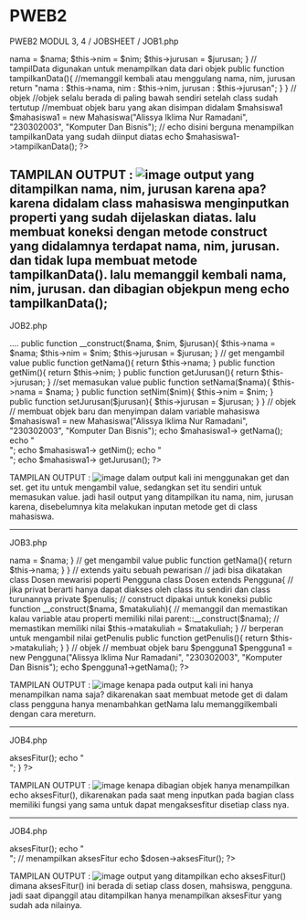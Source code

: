 # PWEB2
PWEB2 MODUL 3, 4
/ JOBSHEET /
JOB1.php
<?php
class Mahasiswa {}
//class diatas termasuk class yang akan menampung properti
class Mahasiswa {
//berikut termasuk properti yang bersifat public yang berarti bisa dilihat oleh //siapapun.
//jadi nama, nim, jurusan bisa dilihat oleh orang lain dan diri kita sendiri
    public $nama;
    public $nim;
    public $jurusan;
    //metode
    //kenapa metode, metode merupakan nama lain dari function itu sendiri
    //function menggunakan construct dipakai untuk koneksi
    //di dalam construct itu sndiri terdapat nilai atau properti
    public function __construct($nama, $nim, $jurusan){
    //jangan lupa memastikan objek memiliki nilai atau properti
        $this->nama = $nama;
        $this->nim = $nim;
        $this->jurusan = $jurusan;
    }
    // tampilData digunakan untuk menampilkan data dari objek
    public function tampilkanData(){
    //memanggil kembali atau menggulang nama, nim, jurusan
        return "nama : $this->nama, nim : $this->nim, jurusan : $this->jurusan";
    }
}
// objek
//objek selalu berada di paling bawah sendiri setelah class sudah tertutup
//membuat objek baru yang akan disimpan didalam $mahsiswa1
$mahasiswa1 = new Mahasiswa("Alissya Iklima Nur Ramadani", "230302003", "Komputer Dan Bisnis");
// echo disini berguna menampilkan tampilkanData yang sudah diinput diatas
echo $mahasiswa1->tampilkanData();
?>

TAMPILAN OUTPUT :
![image](https://github.com/user-attachments/assets/03225173-c980-44e3-93c7-b5030bf0e52f) 
output yang ditampilkan nama, nim, jurusan karena apa?
karena didalam class mahasiswa menginputkan properti yang sudah dijelaskan diatas.
lalu membuat koneksi dengan metode construct yang didalamnya terdapat nama, nim, jurusan. dan tidak lupa membuat metode tampilkanData(). lalu memanggil kembali nama, nim, jurusan.
dan dibagian objekpun meng echo tampilkanData(); 
----------------------------------------
JOB2.php
<?php
// class termasuk template untuk objek yang mempiliki poperti
// didalam class Mahasiswa terdapat 3 properti yang diprivate
class Mahasiswa {
    // private artinya hanya mahasiswa saja yang dapat melihat
    Private $nama;
    Private $nim;
    Private $jurusan;
    // construct dipakai untuk koneksi
    // properti "$nama, $nim, $jurusan"
    // objek $this->....
    public function  __construct($nama, $nim, $jurusan){
        $this->nama = $nama;
        $this->nim = $nim;
        $this->jurusan = $jurusan;
    } 
    //  get mengambil value 
    public function getNama(){
        return $this->nama;
    }
    public function getNim(){
        return $this->nim;
    }
    public function getJurusan(){
        return $this->jurusan;
    }
    //set memasukan value 
    public function setNama($nama){
        $this->nama = $nama;
    }
    public function setNim($nim){
        $this->nim = $nim;
    }
    public function setJurusan($jurusan){
        $this->jurusan = $jurusan;
    }
}
// objek
// membuat objek baru dan menyimpan dalam variable mahasiswa
$mahasiswa1 = new Mahasiswa("Alissya Iklima Nur Ramadani", "230302003", "Komputer Dan Bisnis");
echo  $mahasiswa1-> getNama();
echo "<br>";
echo  $mahasiswa1-> getNim();
echo "<br>";
echo  $mahasiswa1-> getJurusan();
?>

TAMPILAN OUTPUT :
![image](https://github.com/user-attachments/assets/116186e7-3d06-4cbe-a0a6-eea739a45324) 
dalam output kali ini menggunakan get dan set. get itu untuk mengambil value, sedangkan set itu sendiri untuk memasukan value. jadi hasil output yang ditampilkan itu nama, nim, jurusan karena, disebelumnya kita melakukan inputan metode get di class mahasiswa.

----------------------------------------
JOB3.php
<!-- pewarisan  -->
<?php
class Pengguna{
    // hanya bisa diakses oleh class itu sendiri dan class turunannya
    protected $nama;
    // merupakan fungsi khusus yang nanti akan memanggil objek yang dibuat
    public function __construct($nama){
        $this->nama = $nama;
    }
    //  get mengambil value 
    public function getNama(){
        return $this->nama;
    }
}
// extends yaitu sebuah pewarisan
// jadi bisa dikatakan  class Dosen mewarisi poperti Pengguna
class Dosen extends Pengguna{
    // jika privat berarti hanya dapat diakses oleh class itu sendiri dan class turunannya
    private $penulis;
    // construct dipakai untuk koneksi
    public function __construct($nama, $matakuliah){
        // memanggil dan memastikan kalau variable atau properti memiliki nilai
        parent::__construct($nama);
        // memastikan memiliki nilai
        $this->matakuliah = $matakuliah;
    }
    // berperan untuk mengambil nilai getPenulis
    public function getPenulis(){
        return $this->matakuliah;
    }
}
// objek
// membuat objek baru $pengguna1
$pengguna1 = new Pengguna("Alissya Iklima Nur Ramadani", "230302003", "Komputer Dan Bisnis");
echo $pengguna1->getNama();
?>

TAMPILAN OUTPUT :
![image](https://github.com/user-attachments/assets/040ff9b0-43b1-400b-9c22-3d073fd297f3)
kenapa pada output kali ini hanya menampilkan nama saja? 
dikarenakan saat membuat metode get di dalam class pengguna hanya menambahkan getNama lalu memanggilkembali dengan cara mereturn.

----------------------------------------
JOB4.php
<?php
// class
// class termasuk template untuk objek yang mempiliki poperti
class Pengguna{
    public function __construct(){

    }
    // dimana dapat mengakses fitur yang dapat mengembalikan "masuk ke web"
    public function aksesFitur(){
        return "Masuk ke web";
    }
}
// class mahasiswa mewarisi pengguna
class Mahasiswa extends Pengguna{
    public function __construct(){

    }
    // dimana dapat mengakses fitur yang dapat mengembalikan "lihat hasil"
    public function aksesFitur(){
        return "Lihat Hasil";
    }
}
// class dosen mewarisi pengguna
class Dosen extends Pengguna{
    public function __construct(){

    }
    // dimana dapat mengakses fitur yang dapat mengembalikan "edit halaman"
    public function aksesFitur(){
        return "Edit Halaman";
    }
}
// objek
// objek ini bersifat array
$lihat = [new pengguna(), new Mahasiswa(), new Dosen()];
// menggunakan perulangan foreach
// dimana objek $lihat diubah menjadi $akses
foreach ($lihat as $akses){
    // menampilkan aksesFitur
    echo $akses->aksesFitur();
    echo "<br>";
}
?>

TAMPILAN OUTPUT :
![image](https://github.com/user-attachments/assets/2c738aeb-b60a-4530-adc2-8d8af21f9797)
kenapa dibagian objek hanya menampilkan echo aksesFitur(), dikarenakan pada saat meng inputkan pada bagian class memiliki fungsi yang sama untuk dapat mengaksesfitur disetiap class nya.

----------------------------------------
JOB4.php
<?php
// abstract class tidak dapat digunakan dalam pembuatan objek
// dalam membuat abstract class perlu menambahkan perintah di depan class
abstract class Pengguna{
    // di line 5 aksesFitur akan manampilkan aksesFitur yang ada di dalam
    // class dosen dan class mahasiwa
    abstract public function aksesFitur();
}
// class mahasiswa mewarisi pengguna
class Mahasiswa extends Pengguna{
    public function __construct(){

    }
    public function aksesFitur(){
        return "Lihat Hasil";
    }
}
// class dosen mewarisi pengguna
class Dosen extends Pengguna{
    public function __construct(){

    }
    public function aksesFitur(){
        return "Edit Halaman";
    }
}
// membuat objek baru dan menyimpan dalam variable mahasiswa
$mahasiswa = new Mahasiswa();
// membuat objek baru dan menyimpan dalam variable dosen
$dosen = new Dosen();
// menampilkan aksesFitur
echo $mahasiswa->aksesFitur(); 
echo "<br>";
// menampilkan aksesFitur
echo $dosen->aksesFitur(); 
?>

TAMPILAN OUTPUT :
![image](https://github.com/user-attachments/assets/2d52b1d8-6596-4677-bfaa-228c42136487)
output yang ditampilkan echo aksesFitur() dimana aksesFitur() ini berada di setiap class dosen, mahsiswa, pengguna. jadi saat dipanggil atau ditampilkan hanya menampilkan aksesFitur yang sudah ada nilainya.
